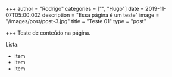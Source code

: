 +++
author = "Rodrigo"
categories = ["", "Hugo"]
date = 2019-11-07T05:00:00Z
description = "Essa página é um teste"
image = "/images/post/post-3.jpg"
title = "Teste 01"
type = "post"

+++
Teste de conteúdo na página.

Lista:

* Item
* Item
* Item